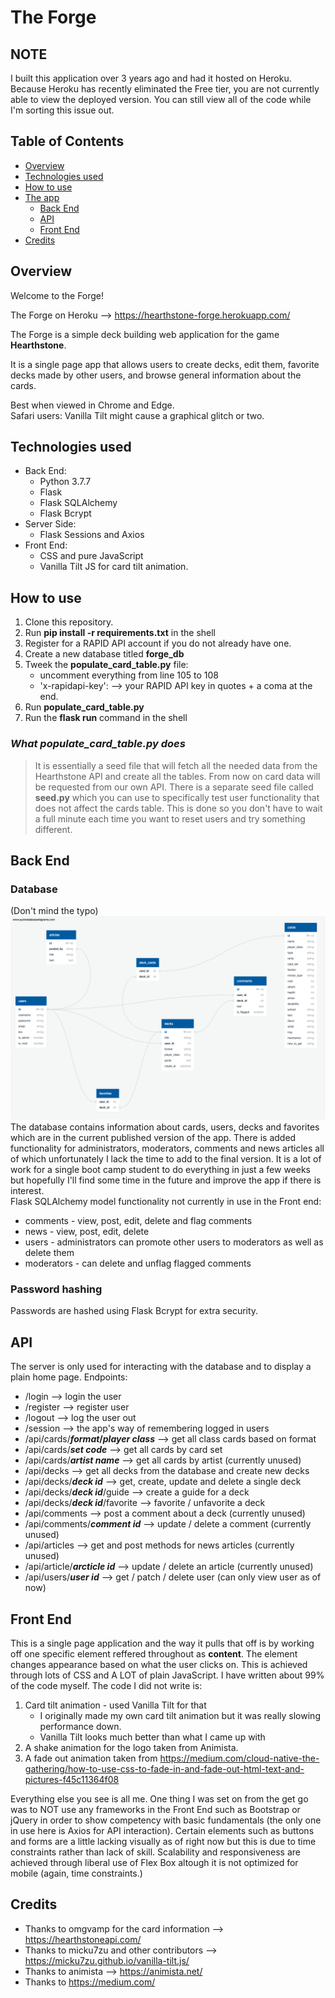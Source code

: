 # The Forge

## NOTE
I built this application over 3 years ago and had it hosted on Heroku. Because Heroku has recently eliminated the Free tier, you are not currently able to view the deployed version. You can still view all of the code while I'm sorting this issue out.

## Table of Contents
  - [Overview](#overview)
  - [Technologies used](#technologies-used)
  - [How to use](#how-to-use)
  - [The app](#back-end)
    - [Back End](#back-end)
    - [API](#api)
    - [Front End](#front-end)
  - [Credits](#credits)
  

## Overview
Welcome to the Forge!

The Forge on Heroku --> https://hearthstone-forge.herokuapp.com/

The Forge is a simple deck building web application for the game **Hearthstone**.

It is a single page app that allows users to create decks, edit them, favorite decks
made by other users, and browse general information about the cards.

Best when viewed in Chrome and Edge.  
Safari users: Vanilla Tilt might cause a graphical glitch or two.

## Technologies used
 - Back End:
    - Python 3.7.7
    - Flask
    - Flask SQLAlchemy
    - Flask Bcrypt
 - Server Side:
    - Flask Sessions and Axios
 - Front End:
    - CSS and pure JavaScript
    - Vanilla Tilt JS for card tilt animation.



## How to use
1. Clone this repository.
2. Run **pip install -r requirements.txt** in the shell
3. Register for a RAPID API account if you do not already have one.
4. Create a new database titled **forge_db** 
5. Tweek the **populate_card_table.py** file:
    - uncomment everything from line 105 to 108
    - 'x-rapidapi-key': --> your RAPID API key in quotes + a coma at the end.
6. Run **populate_card_table.py**
7. Run the **flask run** command in the shell

### *What populate_card_table.py does*
> It is essentially a seed file that will fetch all the needed data from the Hearthstone API and create all the tables. From now on card data will be requested from our own API. There is a separate seed file called **seed.py** which you can use to specifically test user functionality that does not affect the cards table. This is done so you don't have to wait a full minute each time you want to reset users and try something different.



## Back End

### Database
(Don't mind the typo)
![Schema!](forge-schema.png 'Schema')
The database contains information about cards, users, decks and favorites which are in the current published version of the app. There is added functionality for administrators, moderators, comments and news articles all of which unfortunately I lack the time to add to the final version. It is a lot of work for a single boot camp student to do everything in just a few weeks but hopefully I'll find some time in the future and improve the app if there is interest.  
Flask SQLAlchemy model functionality not currently in use in the Front end:
 - comments - view, post, edit, delete and flag comments
 - news - view, post, edit, delete
 - users - administrators can promote other users to moderators as well as delete them
 - moderators - can delete and unflag flagged comments
  
### Password hashing
Passwords are hashed using Flask Bcrypt for extra security.

## API
The server is only used for interacting with the database and to display a plain home page. Endpoints:
 - /login --> login the user
 - /register --> register user
 - /logout --> log the user out
 - /session --> the app's way of remembering logged in users
 - /api/cards/***format*/*player class*** --> get all class cards based on format
 - /api/cards/***set code*** --> get all cards by card set
 - /api/cards/***artist name*** --> get all cards by artist (currently unused)
 - /api/decks --> get all decks from the database and create new decks
 - /api/decks/***deck id*** --> get, create, update and delete a single deck
 - /api/decks/***deck id***/guide --> create a guide for a deck
 - /api/decks/***deck id***/favorite --> favorite / unfavorite a deck
 - /api/comments --> post a comment about a deck (currently unused)
 - /api/comments/***comment id*** --> update / delete a comment (currently unused)
 - /api/articles --> get and post methods for news articles (currently unused)
 - /api/article/***arcticle id*** --> update / delete an article (currently unused)
 - /api/users/***user id*** --> get / patch / delete user (can only view user as of now)

## Front End
This is a single page application and the way it pulls that off is by working off one specific element reffered throughout as **content**. The element changes appearance based on what the user clicks on. This is achieved through lots of CSS and A LOT of plain JavaScript. I have written about 99% of the code myself. The code I did not write is:
1. Card tilt animation - used Vanilla Tilt for that
    - I originally made my own card tilt animation but it was really slowing performance down.
    - Vanilla Tilt looks much better than what I came up with
2. A shake animation for the logo taken from Animista.
3. A fade out animation taken from https://medium.com/cloud-native-the-gathering/how-to-use-css-to-fade-in-and-fade-out-html-text-and-pictures-f45c11364f08 

Everything else you see is all me.
One thing I was set on from the get go was to NOT use any frameworks in the Front End such as Bootstrap or jQuery in order to show competency with basic fundamentals (the only one in use here is Axios for API interaction). Certain elements such as buttons and forms are a little lacking visually as of right now but this is due to time constraints rather than lack of skill.
Scalability and responsiveness are achieved through liberal use of Flex Box altough it is not optimized for mobile (again, time constraints.)



## Credits
 - Thanks to omgvamp for the card information --> https://hearthstoneapi.com/
 - Thanks to micku7zu and other contributors --> https://micku7zu.github.io/vanilla-tilt.js/
 - Thanks to animista --> https://animista.net/
 - Thanks to https://medium.com/ 

